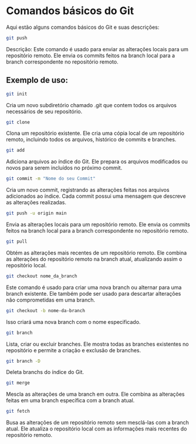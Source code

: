 # Comandos básicos do Git

Aqui estão alguns comandos básicos do Git e suas descrições:

```bash
git push
```
Descrição: Este comando é usado para enviar as alterações locais para um repositório remoto. Ele envia os commits feitos na branch local para a branch correspondente no repositório remoto.

## Exemplo de uso:

```bash
git init
```
Cria um novo subdiretório chamado .git que contem todos os arquivos necessários de seu repositório.

```bash
git clone
```
Clona um repositório existente. Ele cria uma cópia local de um repositório remoto, incluindo todos os arquivos, histórico de commits e branches.

```bash
git add
```
Adiciona arquivos ao índice do Git. Ele prepara os arquivos modificados ou novos para serem incluídos no próximo commit.

```bash
git commit -m "Nome do seu Commit"
```
Cria um novo commit, registrando as alterações feitas nos arquivos adicionados ao índice. Cada commit possui uma mensagem que descreve as alterações realizadas.

```bash
git push -u origin main
```
Envia as alterações locais para um repositório remoto. Ele envia os commits feitos na branch local para a branch correspondente no repositório remoto.

```bash
git pull
```
Obtém as alterações mais recentes de um repositório remoto. Ele combina as alterações do repositório remoto na branch atual, atualizando assim o repositório local.




```bash
git checkout nome_da_branch
```
Este comando é usado para criar uma nova branch ou alternar para uma branch existente. Ele também pode ser usado para descartar alterações não comprometidas em uma branch.

```bash
git checkout -b nome-da-branch
```
Isso criará uma nova branch com o nome especificado.

```bash
git branch 
```
Lista, criar ou excluir branches. Ele mostra todas as branches existentes no repositório e permite a criação e exclusão de branches.

```bash
git branch -D 
```
Deleta branchs do índice do Git. 

```bash
git merge 
```
Mescla as alterações de uma branch em outra. Ele combina as alterações feitas em uma branch específica com a branch atual.

```bash
git fetch 
```
Busa as alterações de um repositório remoto sem mesclá-las com a branch atual. Ele atualiza o repositório local com as informações mais recentes do repositório remoto.












